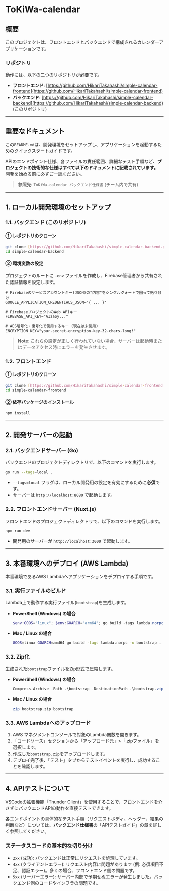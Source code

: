 # ToKiWa-calendar

## 概要
このプロジェクトは、フロントエンドとバックエンドで構成されるカレンダーアプリケーションです。

### リポジトリ
動作には、以下の二つのリポジトリが必要です。

* **フロントエンド**: [https://github.com/HikariTakahashi/simple-calendar-frontend](https://github.com/HikariTakahashi/simple-calendar-frontend)
* **バックエンド**: [https://github.com/HikariTakahashi/simple-calendar-backend](https://github.com/HikariTakahashi/simple-calendar-backend) (このリポジトリ)

---

## 重要なドキュメント

この`README.md`は、開発環境をセットアップし、アプリケーションを起動するためのクイックスタートガイドです。

APIのエンドポイント仕様、各ファイルの責任範囲、詳細なテスト手順など、**プロジェクトの技術的な仕様はすべて以下のドキュメントに記載されています。** 開発を始める前に必ずご一読ください。

> **参照先**: `ToKiWa-calendar バックエンド仕様書` (チーム内で共有)

---

## 1. ローカル開発環境のセットアップ

### 1.1. バックエンド (このリポジトリ)
#### ① レポジトリのクローン
```bash
git clone [https://github.com/HikariTakahashi/simple-calendar-backend.git](https://github.com/HikariTakahashi/simple-calendar-backend.git)
cd simple-calendar-backend
```

#### ② 環境変数の設定
プロジェクトのルートに `.env` ファイルを作成し、Firebase管理者から共有された認証情報を設定します。

```env
# Firebaseのサービスアカウントキー(JSON)の"内容"をシングルクォートで囲って貼り付け
GOOGLE_APPLICATION_CREDENTIALS_JSON='{ ... }'

# FirebaseプロジェクトのWeb APIキー
FIREBASE_API_KEY="AIzaSy..."

# AES暗号化・復号化で使用するキー (現在は未使用)
ENCRYPTION_KEY="your-secret-encryption-key-32-chars-long!"
```
> **Note**: これらの設定が正しく行われていない場合、サーバーは起動時またはデータアクセス時にエラーを発生させます。

### 1.2. フロントエンド
#### ① レポジトリのクローン
```bash
git clone [https://github.com/HikariTakahashi/simple-calendar-frontend.git](https://github.com/HikariTakahashi/simple-calendar-frontend.git)
cd simple-calendar-frontend
```
#### ② 依存パッケージのインストール
```bash
npm install
```

---

## 2. 開発サーバーの起動

### 2.1. バックエンドサーバー (Go)
バックエンドのプロジェクトディレクトリで、以下のコマンドを実行します。

```bash
go run --tags=local .
```
* `--tags=local` フラグは、ローカル開発用の設定を有効にするために**必須**です。
* サーバーは `http://localhost:8080` で起動します。

### 2.2. フロントエンドサーバー (Nuxt.js)
フロントエンドのプロジェクトディレクトリで、以下のコマンドを実行します。

```bash
npm run dev
```
* 開発用のサーバーが `http://localhost:3000` で起動します。

---

## 3. 本番環境へのデプロイ (AWS Lambda)
本番環境であるAWS Lambdaへアプリケーションをデプロイする手順です。

### 3.1. 実行ファイルのビルド
Lambda上で動作する実行ファイル(`bootstrap`)を生成します。

* **PowerShell (Windows) の場合**
    ```powershell
    $env:GOOS="linux"; $env:GOARCH="arm64"; go build -tags lambda.norpc -o bootstrap .
    ```
* **Mac / Linux の場合**
    ```bash
    GOOS=linux GOARCH=amd64 go build -tags lambda.norpc -o bootstrap .
    ```

### 3.2. Zip化
生成された`bootstrap`ファイルをZip形式で圧縮します。

* **PowerShell (Windows) の場合**
    ```powershell
    Compress-Archive -Path .\bootstrap -DestinationPath .\bootstrap.zip -Force
    ```
* **Mac / Linux の場合**
    ```bash
    zip bootstrap.zip bootstrap
    ```

### 3.3. AWS Lambdaへのアップロード
1.  AWS マネジメントコンソールで対象のLambda関数を開きます。
2.  「コードソース」セクションから「アップロード元」>「.zipファイル」を選択します。
3.  作成した`bootstrap.zip`をアップロードします。
4.  デプロイ完了後、「テスト」タブからテストイベントを実行し、成功することを確認します。

---

## 4. APIテストについて
VSCodeの拡張機能「Thunder Client」を使用することで、フロントエンドを介さずにバックエンドAPIの動作を直接テストできます。

各エンドポイントの具体的なテスト手順（リクエストボディ、ヘッダー、結果の判断など）については、**バックエンド仕様書**の「APIテストガイド」の章を詳しく参照してください。

### ステータスコードの基本的な切り分け
* `2xx` (成功): バックエンドは正常にリクエストを処理しています。
* `4xx` (クライアントエラー): リクエスト内容に問題があります (例: 必須項目不足、認証エラー)。多くの場合、フロントエンド側の問題です。
* `5xx` (サーバーエラー): サーバー内部で予期せぬエラーが発生しました。バックエンド側のコードやインフラの問題です。
